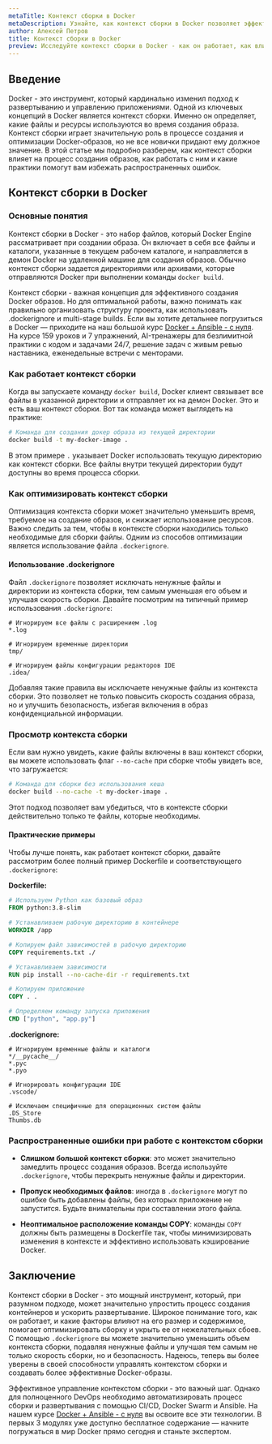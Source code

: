 ```yaml
---
metaTitle: Контекст сборки в Docker
metaDescription: Узнайте, как контекст сборки в Docker позволяет эффективно управлять процессом создания образов - изучите ключевые концепции и практические примеры
author: Алексей Петров
title: Контекст сборки в Docker
preview: Исследуйте контекст сборки в Docker - как он работает, как влияет на процесс создания образов и какие преимущества предоставляет. Практические примеры и пояснения помогут вам разобраться
---
```


## Введение

Docker - это инструмент, который кардинально изменил подход к развертыванию и управлению приложениями. Одной из ключевых концепций в Docker является контекст сборки. Именно он определяет, какие файлы и ресурсы используются во время создания образа. Контекст сборки играет значительную роль в процессе создания и оптимизации Docker-образов, но не все новички придают ему должное значение. В этой статье мы подробно разберем, как контекст сборки влияет на процесс создания образов, как работать с ним и какие практики помогут вам избежать распространенных ошибок.

## Контекст сборки в Docker

### Основные понятия

Контекст сборки в Docker - это набор файлов, который Docker Engine рассматривает при создании образа. Он включает в себя все файлы и каталоги, указанные в текущем рабочем каталоге, и направляется в демон Docker на удаленной машине для создания образов. Обычно контекст сборки задается директориями или архивами, которые отправляются Docker при выполнении команды `docker build`.

Контекст сборки - важная концепция для эффективного создания Docker образов. Но для оптимальной работы, важно понимать как правильно организовать структуру проекта, как использовать .dockerignore и multi-stage builds. Если вы хотите детальнее погрузиться в Docker — приходите на наш большой курс [Docker + Ansible - с нуля](https://purpleschool.ru/course/docker?utm_source=knowledgebase&utm_medium=text&utm_campaign=Kontekst_sborki_v_Docker). На курсе 159 уроков и 7 упражнений, AI-тренажеры для безлимитной практики с кодом и задачами 24/7, решение задач с живым ревью наставника, еженедельные встречи с менторами.

### Как работает контекст сборки

Когда вы запускаете команду `docker build`, Docker клиент связывает все файлы в указанной директории и отправляет их на демон Docker. Это и есть ваш контекст сборки. Вот так команда может выглядеть на практике:

```bash
# Команда для создания докер образа из текущей директории
docker build -t my-docker-image .
```

В этом примере `.` указывает Docker использовать текущую директорию как контекст сборки. Все файлы внутри текущей директории будут доступны во время процесса сборки.

### Как оптимизировать контекст сборки

Оптимизация контекста сборки может значительно уменьшить время, требуемое на создание образов, и снижает использование ресурсов. Важно следить за тем, чтобы в контексте сборки находились только необходимые для сборки файлы. Одним из способов оптимизации является использование файла `.dockerignore`.

#### Использование .dockerignore

Файл `.dockerignore` позволяет исключать ненужные файлы и директории из контекста сборки, тем самым уменьшая его объем и улучшая скорость сборки. Давайте посмотрим на типичный пример использования `.dockerignore`:

```plaintext
# Игнорируем все файлы с расширением .log
*.log

# Игнорируем временные директории
tmp/

# Игнорируем файлы конфигурации редакторов IDE
.idea/
```

Добавляя такие правила вы исключаете ненужные файлы из контекста сборки. Это позволяет не только повысить скорость создания образа, но и улучшить безопасность, избегая включения в образ конфиденциальной информации.

### Просмотр контекста сборки

Если вам нужно увидеть, какие файлы включены в ваш контекст сборки, вы можете использовать флаг `--no-cache` при сборке чтобы увидеть все, что загружается:

```bash
# Команда для сборки без использования кеша
docker build --no-cache -t my-docker-image .
```

Этот подход позволяет вам убедиться, что в контексте сборки действительно только те файлы, которые необходимы.

#### Практические примеры

Чтобы лучше понять, как работает контекст сборки, давайте рассмотрим более полный пример Dockerfile и соответствующего `.dockerignore`:

**Dockerfile:**

```Dockerfile
# Используем Python как базовый образ
FROM python:3.8-slim

# Устанавливаем рабочую директорию в контейнере
WORKDIR /app

# Копируем файл зависимостей в рабочую директорию
COPY requirements.txt ./

# Устанавливаем зависимости
RUN pip install --no-cache-dir -r requirements.txt

# Копируем приложение
COPY . .

# Определяем команду запуска приложения
CMD ["python", "app.py"]
```

**.dockerignore:**

```plaintext
# Игнорируем временные файлы и каталоги
*/__pycache__/
*.pyc
*.pyo

# Игнорировать конфигурации IDE
.vscode/

# Исключаем специфичные для операционных систем файлы
.DS_Store
Thumbs.db
```

### Распространенные ошибки при работе с контекстом сборки

- **Слишком большой контекст сборки**: это может значительно замедлить процесс создания образов. Всегда используйте `.dockerignore`, чтобы перекрыть ненужные файлы и директории.
  
- **Пропуск необходимых файлов**: иногда в `.dockerignore` могут по ошибке быть добавлены файлы, без которых приложение не запустится. Будьте внимательны при составлении этого файла.

- **Неоптимальное расположение команды COPY**: команды `COPY` должны быть размещены в Dockerfile так, чтобы минимизировать изменения в контексте и эффективно использовать кэширование Docker.

## Заключение

Контекст сборки в Docker - это мощный инструмент, который, при разумном подходе, может значительно упростить процесс создания контейнеров и ускорить развертывание. Широкое понимание того, как он работает, и какие факторы влияют на его размер и содержимое, помогает оптимизировать сборку и укрыть ее от нежелательных сбоев. С помощью `.dockerignore` вы можете значительно уменьшить объем контекста сборки, подавляя ненужные файлы и улучшая тем самым не только скорость сборки, но и безопасность. Надеюсь, теперь вы более уверены в своей способности управлять контекстом сборки и создавать более эффективные Docker-образы.

Эффективное управление контекстом сборки - это важный шаг. Однако для полноценного DevOps необходимо автоматизировать процесс сборки и развертывания с помощью CI/CD, Docker Swarm и Ansible. На нашем курсе [Docker + Ansible - с нуля](https://purpleschool.ru/course/docker?utm_source=knowledgebase&utm_medium=text&utm_campaign=Kontekst_sborki_v_Docker) вы освоите все эти технологии. В первых 3 модулях уже доступно бесплатное содержание — начните погружаться в мир Docker прямо сегодня и станьте экспертом.
